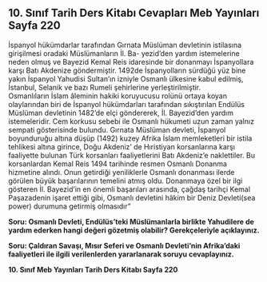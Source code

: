 ## 10. Sınıf Tarih Ders Kitabı Cevapları Meb Yayınları Sayfa 220

İspanyol hükümdarlar tarafından Gırnata Müslüman devletinin istilasına girişilmesi oradaki Müslümanların İl. Ba- yezid’den yardım istemelerine neden olmuş ve Bayezid Kemal Reis idaresinde bir donanmayı İspanyollara karşı Batı Akdenize göndermiştir. 1492de İspanyolların sürdüğü yüz bine yakın İspanyol Yahudisi Sultan’ın izniyle Osmanlı ülkesine kabul edilmiş, İstanbul, Selanik ve bazı Rumeli şehirlerine yerleştirilmiştir.  
 Osmanlıların İslam âleminin hakiki koruyucusu rolünü ortaya koyan olaylarından biri de İspanyol hükümdarları tarafından sıkıştırılan Endülüs Müslüman devletinin 1482’de elçi göndererek, İl. Bayezid’den yardım istemeleridir. Cem korkusu sebebi ile Osmanlı hükumeti uzun zaman yalnız sempati gösterisinde bulundu. Gırnata Müslüman devleti, İspanyol boyunduruğu altına düşüp (1492) kuzey Afrika İslam memleketleri bir istila tehlikesi altına girince, Doğu Akdeniz’ de Hıristiyan korsanlarına karşı faaliyette bulunan Türk korsanları faaliyetlerini Batı Akdeniz’e naklettiler. Bu korsanlardan Kemal Reis 1494 tarihinde resmen Osmanlı Donanma hizmetine alındı. Onun getirdiği yeniliklerle Osmanlı donanması ilerde görülen büyük başarılarının temelini atmış oldu. Donanmaya özel bir ilgi gösteren İl. Bayezid’in en önemli başarıları arasında, çağdaş tarihçi Kemal Paşazadenin işaret ettiği gibi, Osmanlı devletini hâkim bir Deniz Devleti(sea power) durumuna getirmiş olmasıdır”

**Soru: Osmanlı Devleti, Endülüs’teki Müslümanlarla birlikte Yahudilere de yardım ederken hangi değeri gözetmiş olabilir? Gerekçeleriyle açıklayınız.**

**Soru: Çaldıran Savaşı, Mısır Seferi ve Osmanlı Devleti’nin Afrika’daki faaliyetleri ile ilgili verilenlerden yararlanarak soruyu cevaplayınız.**

**10. Sınıf Meb Yayınları Tarih Ders Kitabı Sayfa 220**
